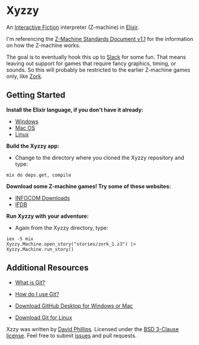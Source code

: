 # Xyzzy

An [Interactive Fiction](https://en.wikipedia.org/wiki/Interactive_fiction) interpreter (Z-machine) in [Elixir](https://elixir-lang.org/).

I'm referencing the [Z-Machine Standards Document v1.1](http://inform-fiction.org/zmachine/standards/z1point1/) for the information on how the Z-machine works.

The goal is to eventually hook this up to [Slack](https://slack.com/) for some fun. That means leaving out support for games that require fancy graphics, timing, or sounds. So this will probably be restricted to the earlier Z-machine games only, like [Zork](https://en.wikipedia.org/wiki/Zork).


Getting Started
---------------

**Install the Elixir language, if you don't have it already:**

- [Windows](https://elixir-lang.org/install.html#windows)
- [Mac OS](https://elixir-lang.org/install.html#mac-os-x)
- [Linux](https://elixir-lang.org/install.html#unix-and-unix-like)


**Build the Xyzzy app:**

- Change to the directory where you cloned the Xyzzy repository and type:

 ```mix do deps.get, compile```


**Download some Z-machine games! Try some of these websites:**

- [INFOCOM Downloads](http://www.infocom-if.org/downloads/downloads.html)
- [IFDB](http://ifdb.tads.org/)


**Run Xyzzy with your adventure:**

- Again from the Xyzzy directory, type:

 ~~~
 iex -S mix
 Xyzzy.Machine.open_story("stories/zork_1.z3") |> Xyzzy.Machine.run_story()
 ~~~


Additional Resources
--------------------

- [What is Git?](https://en.wikipedia.org/wiki/Git)

- [How do I use Git?](https://git-scm.com/documentation)

- [Download GitHub Desktop for Windows or Mac](https://desktop.github.com/)

- [Download Git for Linux](https://git-scm.com/download/linux)

Xzzy was written by [David Phillips](https://github.com/daph). Licensed under the [BSD 3-Clause license](https://github.com/daph/xyzzy/blob/master/LICENSE). Feel free to submit [issues](https://github.com/daph/xyzzy/issues) and pull requests.
